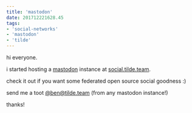 ```yaml
---
title: 'mastodon'
date: 201712221628.45
tags:
- 'social-networks'
- 'mastodon'
- 'tilde'
---
```


hi everyone.

i started hosting a [mastodon](https://joinmastodon.org) instance at
[social.tilde.team](https://social.tilde.team).

check it out if you want some federated open source social goodness :)

send me a toot [@ben@tilde.team](https://social.tilde.team/@ben) (from
any mastodon instance!)

thanks!
